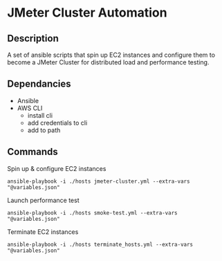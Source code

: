 # JMeter Cluster Automation


## Description
A set of ansible scripts that spin up EC2 instances and configure them to become a JMeter Cluster for distributed load and performance testing.

## Dependancies
- Ansible
- AWS CLI
    - install cli
    - add credentials to cli
    - add to path



## Commands
Spin up & configure EC2 instances

`ansible-playbook -i ./hosts jmeter-cluster.yml --extra-vars "@variables.json"`

Launch performance test

`ansible-playbook -i ./hosts smoke-test.yml --extra-vars "@variables.json"`

Terminate EC2 instances

`ansible-playbook -i ./hosts terminate_hosts.yml --extra-vars "@variables.json"`